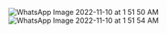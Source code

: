 ![WhatsApp Image 2022-11-10 at 1 51 50 AM](https://user-images.githubusercontent.com/56400384/200935677-fe208711-276e-4e69-8520-a98aa16daafa.jpeg)
![WhatsApp Image 2022-11-10 at 1 51 54 AM](https://user-images.githubusercontent.com/56400384/200935685-864c18a8-ef29-45a8-94e5-d0600e01a5b7.jpeg)
